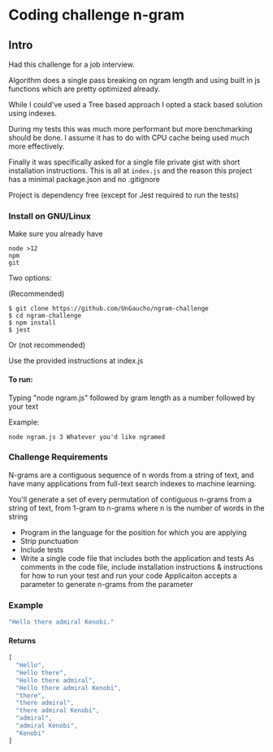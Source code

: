 # Coding challenge n-gram

## Intro

Had this challenge for a job interview. 

Algorithm does a single pass breaking on ngram length and using built in js functions which are pretty optimized already.

While I could've used a Tree based approach I opted a stack based solution using indexes.

During my tests this was much more performant but more benchmarking should be done. I assume it has to do with CPU cache being used much more effectively.

Finally it was specifically asked for a single file private gist with short installation instructions. This is all at `index.js` and the reason this project has a minimal package.json and no .gitignore

Project is dependency free (except for Jest required to run the tests)
### Install on GNU/Linux

Make sure you already have
```
node >12
npm
git
```
Two options: 

(Recommended)
```
$ git clone https://github.com/UnGaucho/ngram-challenge
$ cd ngram-challenge
$ npm install
$ jest
```
Or (not recommended) 

Use the provided instructions at index.js

#### To run:

Typing "node ngram.js" followed by gram length as a number followed by your text

Example:
```
node ngram.js 3 Whatever you'd like ngramed
```

### Challenge Requirements
N-grams are a contiguous sequence of n words from a string of text, and have many applications from full-text search indexes to machine learning.

You'll generate a set of every permutation of contiguous n-grams from a string of text, from 1-gram to n-grams where n is the number of words in the string

- Program in the language for the position for which you are applying
- Strip punctuation
- Include tests
- Write a single code file that includes both the application and tests
As comments in the code file, include installation instructions & instructions for how to run your test and run your code
Applicaiton accepts a parameter to generate n-grams from the parameter

### Example
```js
"Hello there admiral Kenobi."
```

#### Returns
```js
[
  "Hello",
  "Hello there",
  "Hello there admiral",
  "Hello there admiral Kenobi",
  "there",
  "there admiral",
  "there admiral Kenobi",
  "admiral",
  "admiral Kenobi",
  "Kenobi"
]
```
